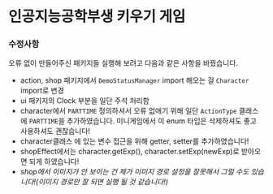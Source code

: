 # 인공지능공학부생 키우기 게임

### 수정사항

오류 없이 만들어주신 패키지들 실행해 보려고 다음과 같은 사항을 바꿨습니다.

- action, shop 패키지에서 `DemoStatusManager` import 해오는 걸 `Character` import로 변경  
- ui 패키지의 Clock 부분을 일단 주석 처리함  
- character에서 `PARTTIME` 정의하셔서 오류 없애기 위해 일단 `ActionType` 클래스에 `PARTTIME`을 추가하였습니다. 미니게임에서 이 enum 타입은 삭제하셔도 좋고 사용하셔도 괜찮습니다!  
- character클래스 에 있는 변수 접근을 위해 getter, setter를 추가하였습니다!
- shopEffect에서는 character.getExp(), character.setExp(newExp)로 받아오면 되게 하였습니다!
- *shop에서 이미지가 안 보이는 건 제가 이미지 경로 설정을 잘못해서 그럴 수도 있습니다!(이미지 경로만 잘 되면 실행 될 것 같습니다!)*

